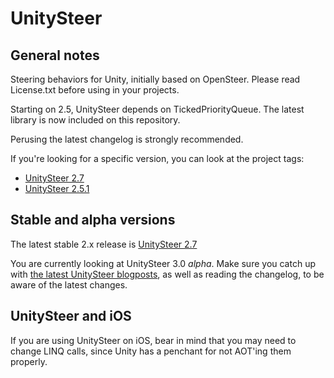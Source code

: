 # UnitySteer

## General notes

Steering behaviors for Unity, initially based on OpenSteer. Please read License.txt before using in your projects.

Starting on 2.5, UnitySteer depends on TickedPriorityQueue. The latest  library is now included on this repository.

Perusing the latest changelog is strongly recommended.

If you're looking for a specific version, you can look at the project tags:

* [UnitySteer 2.7](https://github.com/ricardojmendez/UnitySteer/tree/v2.7)
* [UnitySteer 2.5.1](https://github.com/ricardojmendez/UnitySteer/tree/v2.5.1)

## Stable and alpha versions

The latest stable 2.x release is [UnitySteer 2.7](https://github.com/ricardojmendez/UnitySteer/tree/v2.7)

You are currently looking at UnitySteer 3.0 *alpha*. Make sure you catch up with [the latest UnitySteer blogposts](http://arges-systems.com/blog/category/unitysteer/), as well as reading the changelog, to be aware of the latest changes.


## UnitySteer and iOS

If you are using UnitySteer on iOS, bear in mind that you may need to change
LINQ calls, since Unity has a penchant for not AOT'ing them properly.
